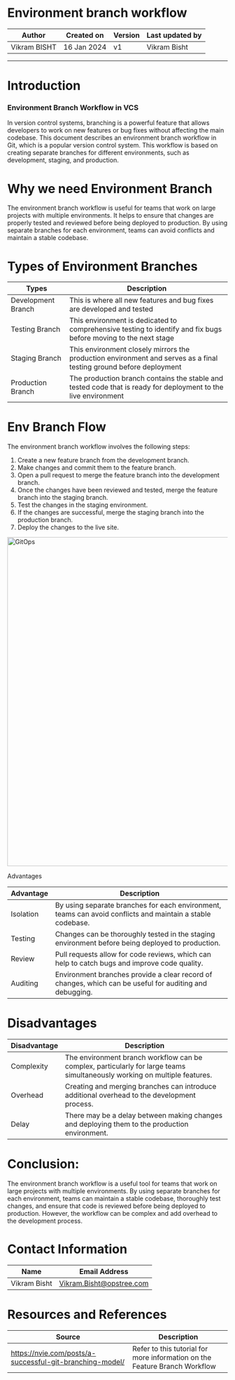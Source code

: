 # Environment branch workflow

|   Author     |  Created on   |  Version   | Last updated by | 
| ------------ | --------------| -----------|---------------- |
| Vikram BISHT | 16 Jan 2024   |     v1     | Vikram Bisht    | 

---
# Introduction
### Environment Branch Workflow in VCS
In version control systems, branching is a powerful feature that allows developers to work on new features or bug fixes without affecting the main codebase. This document describes an environment branch workflow in Git, which is a popular version control system. This workflow is based on creating separate branches for different environments, such as development, staging, and production.

# Why we need Environment Branch
The environment branch workflow is useful for teams that work on large projects with multiple environments. It helps to ensure that changes are properly tested and reviewed before being deployed to production. By using separate branches for each environment, teams can avoid conflicts and maintain a stable codebase.

# Types of Environment Branches

|  Types                   |        Description                                                                                                 |
| ------------             | ---------------------------------------------------------------------------------------------------------          |
| Development Branch       |  This is where all new features and bug fixes are developed and tested                                             |  
| Testing Branch           |  This environment is dedicated to comprehensive testing to identify and fix bugs before moving to the next stage   |
| Staging Branch           | This environment closely mirrors the production environment and serves as a final testing ground before deployment |
| Production Branch        | The production branch contains the stable and tested code that is ready for deployment to the live environment     |


# Env Branch Flow
The environment branch workflow involves the following steps:
1. Create a new feature branch from the development branch.
2. Make changes and commit them to the feature branch.
2. Open a pull request to merge the feature branch into the development branch.
3. Once the changes have been reviewed and tested, merge the feature branch into the staging branch.
4. Test the changes in the staging environment.
5. If the changes are successful, merge the staging branch into the production branch.
6. Deploy the changes to the live site.

<img width="750" length="500" alt="GitOps" src="https://github.com/avengers-p7/Documentation/assets/79625874/caca1064-c250-4b4c-86e9-fc811f640394">

 Advantages

| Advantage          | Description                                                                                                     |
| ------------------ | --------------------------------------------------------------------------------------------------------------- |
| Isolation          | By using separate branches for each environment, teams can avoid conflicts and maintain a stable codebase.      |
| Testing            | Changes can be thoroughly tested in the staging environment before being deployed to production.                  |
| Review             | Pull requests allow for code reviews, which can help to catch bugs and improve code quality.                     |
| Auditing           | Environment branches provide a clear record of changes, which can be useful for auditing and debugging.           |


# Disadvantages

| Disadvantage | Description                                                                                                   |
| ------------ | ------------------------------------------------------------------------------------------------------------- |
| Complexity   | The environment branch workflow can be complex, particularly for large teams simultaneously working on multiple features. |
| Overhead     | Creating and merging branches can introduce additional overhead to the development process.                   |
| Delay        | There may be a delay between making changes and deploying them to the production environment.                   |

# Conclusion: 
The environment branch workflow is a useful tool for teams that work on large projects with multiple environments. By using separate branches for each environment, teams can maintain a stable codebase, thoroughly test changes, and ensure that code is reviewed before being deployed to production. However, the workflow can be complex and add overhead to the development process.


# Contact Information

|  Name                     |        	Email Address           |
| ------------              | --------------------------------|
| Vikram Bisht              |  Vikram.Bisht@opstree.com       |  

# Resources and References

|  Source                                                             |        Description                                                           |
| ------------                                                        | --------------------------------                                             |
| https://nvie.com/posts/a-successful-git-branching-model/            |  Refer to this tutorial for more information on the Feature Branch Workflow  |  
	
